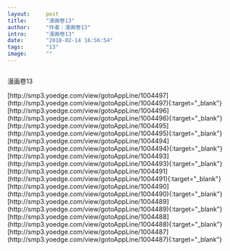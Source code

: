 ```yaml
---
layout:     post
title:      "漫画卷13"
author:     "作者：漫画卷13"
intro:      "漫画卷13"
date:       "2018-02-14 16:56:54"
tags:       "13"
image:      ""
---
```

<div style="text-align: center">
<p><img src=""/></p>
</div>
<p class="post-meta">
<span>漫画卷13</span>
</p>
[http://smp3.yoedge.com/view/gotoAppLine/1004497](http://smp3.yoedge.com/view/gotoAppLine/1004497){:target="_blank"}
[http://smp3.yoedge.com/view/gotoAppLine/1004496](http://smp3.yoedge.com/view/gotoAppLine/1004496){:target="_blank"}
[http://smp3.yoedge.com/view/gotoAppLine/1004495](http://smp3.yoedge.com/view/gotoAppLine/1004495){:target="_blank"}
[http://smp3.yoedge.com/view/gotoAppLine/1004494](http://smp3.yoedge.com/view/gotoAppLine/1004494){:target="_blank"}
[http://smp3.yoedge.com/view/gotoAppLine/1004493](http://smp3.yoedge.com/view/gotoAppLine/1004493){:target="_blank"}
[http://smp3.yoedge.com/view/gotoAppLine/1004491](http://smp3.yoedge.com/view/gotoAppLine/1004491){:target="_blank"}
[http://smp3.yoedge.com/view/gotoAppLine/1004490](http://smp3.yoedge.com/view/gotoAppLine/1004490){:target="_blank"}
[http://smp3.yoedge.com/view/gotoAppLine/1004489](http://smp3.yoedge.com/view/gotoAppLine/1004489){:target="_blank"}
[http://smp3.yoedge.com/view/gotoAppLine/1004488](http://smp3.yoedge.com/view/gotoAppLine/1004488){:target="_blank"}
[http://smp3.yoedge.com/view/gotoAppLine/1004487](http://smp3.yoedge.com/view/gotoAppLine/1004487){:target="_blank"}


